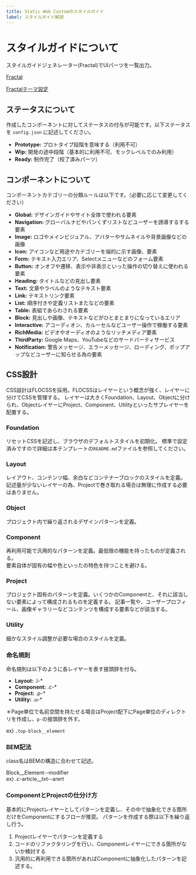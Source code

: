 ```yaml
---
title: Static Web Customのスタイルガイド
label: スタイルガイド解説
---
```


# スタイルガイドについて
スタイルガイドジェネレーター(Fractal)でUIパーツを一覧出力。

[Fractal](https://fractal.build/guide/)

[Fractalテーマ設定](https://fractal.build/guide/web/default-theme.html#configuration)

## ステータスについて
作成したコンポーネントに対してステータスの付与が可能です。以下ステータスを `config.json` に記述してください。

- **Prototype:** プロトタイプ段階を意味する（利用不可）
- **Wip:** 開発の途中段階（基本的に利用不可、モックレベルでのみ利用）
- **Ready:** 制作完了（校了済みパーツ）

## コンポーネントについて
コンポーネントカテゴリーの分類ルールは以下です。（必要に応じて変更してください）

- **Global:** デザインガイドやサイト全体で使われる要素
- **Navigation:** グローバルナビやパンくずリストなどユーザーを誘導するする要素
- **Image:** ロゴやメインビジュアル、アバターやサムネイルや背景画像などの画像
- **Icon:** アイコンなど用途やカテゴリーを端的に示す画像、要素
- **Form:** テキスト入力エリア、Selectメニューなどのフォーム要素
- **Button:** オンオフや遷移、表示や非表示といった操作の切り替えに使われる要素
- **Heading:** タイトルなどの見出し要素
- **Text:** 文章やラベルのようなテキスト要素
- **Link:** テキストリンク要素
- **List:** 順序付きや定義リストまたなどの要素
- **Table:** 表組であらわされる要素
- **Block:** 見出しや画像、テキストなどがひとまとまりになっているエリア
- **Interactive:** アコーディオン、カルーセルなどユーザー操作で稼働する要素
- **RichMedia:** ビデオやオーディオのようなリッチメディア要素
- **ThirdParty:** Google Maps、YouTubeなどのサードパーティサービス
- **Notification:** 警告メッセージ、エラーメッセージ、ローディング、ポップアップなどユーザーに知らせる為の要素

## CSS設計
CSS設計はFLOCSSを採用。FLOCSSはレイヤーという概念が強く、レイヤーに分けてCSSを管理する。
レイヤーは大きくFoundation、Layout、Objectに分けられ、ObjectレイヤーにProject、Component、Utilityといったサブレイヤーを配置する。

### Foundation
リセットCSSを記述し、ブラウザのデフォルトスタイルを初期化。
標準で設定済みですので詳細は本テンプレートの`README.md`ファイルを参照してください。

### Layout
レイアウト、コンテンツ幅、余白などコンテナーブロックのスタイルを定義。
記述量が少ないレイヤーの為、Projectで巻き取れる場合は無理に作成する必要はありません。

### Object
プロジェクト内で繰り返されるデザインパターンを定義。

### Component
再利用可能で汎用的なパターンを定義。最低限の機能を持ったものが定義される。  
要素自体が固有の幅や色といったの特色を持つことを避ける。

### Project
プロジェクト固有のパターンを定義。いくつかのComponentと、それに該当しない要素によって構成されるものを定義する。
記事一覧や、ユーザープロフィール、画像ギャラリーなどコンテンツを構成する要素などが該当する。

### Utility
細かなスタイル調整が必要な場合のスタイルを定義。

### 命名規則
命名規則は以下のように各レイヤーを表す接頭辞を付与。

- **Layout:** .l-*
- **Component:** .c-*
- **Project:** .p-*
- **Utility:** .u-*

＊Page単位で名前空間を持たせる場合はProject配下にPage単位のディレクトリを作成し、`p-`の接頭辞を外す。  

ex) `.top-block__element`

### BEM記法
class名はBEMの構造に合わせて記述。

Block__Element--modifier  
ex) .c-article__txt--arert

### ComponentとProjectの仕分け方
基本的にProjectレイヤーとしてパターンを定義し、その中で抽象化できる箇所だけをComponentにするフローが推奨。
パターンを作成する際は以下を繰り返し行う。

1. Projectレイヤーでパターンを定義する
2. コードのリファクタリングを行い、Componentレイヤーにできる箇所がないか検討する
3. 汎用的に再利用できる箇所があればComponentに抽象化したパターンを記述する。


